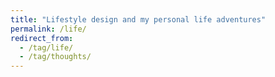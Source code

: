 ```yaml
---
title: "Lifestyle design and my personal life adventures"
permalink: /life/
redirect_from:
  - /tag/life/
  - /tag/thoughts/
---
```

